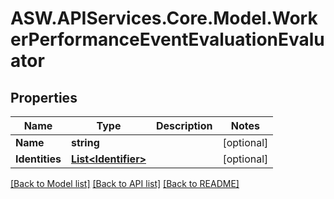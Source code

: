 
# ASW.APIServices.Core.Model.WorkerPerformanceEventEvaluationEvaluator

## Properties

Name | Type | Description | Notes
------------ | ------------- | ------------- | -------------
**Name** | **string** |  | [optional] 
**Identities** | [**List&lt;Identifier&gt;**](Identifier.md) |  | [optional] 

[[Back to Model list]](../README.md#documentation-for-models)
[[Back to API list]](../README.md#documentation-for-api-endpoints)
[[Back to README]](../README.md)

